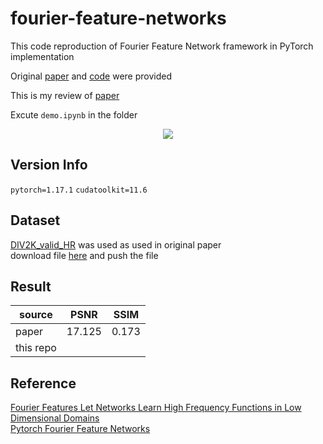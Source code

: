 # fourier-feature-networks
This code reproduction of Fourier Feature Network framework in PyTorch implementation

Original [paper](https://arxiv.org/pdf/2006.10739.pdf) and [code](https://github.com/tancik/fourier-feature-networks) were provided

This is my review of [paper](https://breezy-perfume-dec.notion.site/Fourier-Features-Let-Networks-Learn-High-Frequency-Functions-in-Low-Dimensional-Domains-2f1ba5cd909e4f2e9b58e330185477d7)


Excute ```demo.ipynb``` in the folder

<p align=center><img src = https://bmild.github.io/fourfeat/img/teaser.png ></p>

## Version Info
```pytorch=1.17.1```
```cudatoolkit=11.6```

## Dataset
[DIV2K_valid_HR](https://data.vision.ee.ethz.ch/cvl/DIV2K/) was used as used in original paper<br>
download file [here](http://data.vision.ee.ethz.ch/cvl/DIV2K/DIV2K_valid_HR.zip) and push the file

## Result
| source | PSNR | SSIM |
| ------ | ------| ------|
| paper | 17.125 | 0.173 |
| this repo |  |  |

## Reference
[Fourier Features Let Networks Learn High Frequency Functions in Low Dimensional Domains](https://arxiv.org/pdf/2006.10739.pdf)<br>
[Pytorch Fourier Feature Networks](https://github.com/ndahlquist/pytorch-fourier-feature-networks)
 

